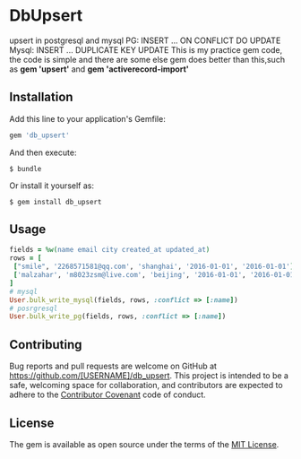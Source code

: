 # DbUpsert
upsert in postgresql and mysql
PG: INSERT ... ON CONFLICT DO UPDATE
Mysql: INSERT ... DUPLICATE KEY UPDATE
This is my practice gem code, the code is simple and there are some else gem does better than this,such as **gem 'upsert'** and **gem 'activerecord-import'**

## Installation

Add this line to your application's Gemfile:

```ruby
gem 'db_upsert'
```

And then execute:

    $ bundle

Or install it yourself as:

    $ gem install db_upsert

## Usage
```ruby
fields = %w(name email city created_at updated_at)
rows = [
 ["smile", '2268571581@qq.com', 'shanghai', '2016-01-01', '2016-01-01'],
 ['malzahar', 'm8023zsm@live.com', 'beijing', '2016-01-01', '2016-01-01'],
]
# mysql
User.bulk_write_mysql(fields, rows, :conflict => [:name])
# posrgresql
User.bulk_write_pg(fields, rows, :conflict => [:name])
```


## Contributing

Bug reports and pull requests are welcome on GitHub at https://github.com/[USERNAME]/db_upsert. This project is intended to be a safe, welcoming space for collaboration, and contributors are expected to adhere to the [Contributor Covenant](http://contributor-covenant.org) code of conduct.


## License

The gem is available as open source under the terms of the [MIT License](http://opensource.org/licenses/MIT).

